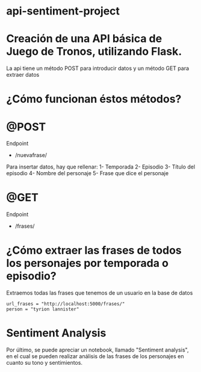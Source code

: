 # api-sentiment-project


# Creación de una API básica de Juego de Tronos, utilizando Flask.
La api tiene un método POST para introducir datos y un método GET para extraer datos

# ¿Cómo funcionan éstos métodos?

# @POST
Endpoint
- /nuevafrase/

Para insertar datos, hay que rellenar:
1- Temporada
2- Episodio
3- Título del episodio
4- Nombre del personaje
5- Frase que dice el personaje


# @GET
Endpoint
- /frases/<nombre>

# ¿Cómo extraer las frases de todos los personajes por temporada o episodio?

Extraemos todas las frases que tenemos de un usuario en la base de datos

```
url_frases = "http://localhost:5000/frases/"
person = "tyrion lannister"
```

# Sentiment Analysis

Por último, se puede apreciar un notebook, llamado "Sentiment analysis", en el cual se pueden realizar análisis de las frases de los personajes en cuanto su tono y sentimientos.
